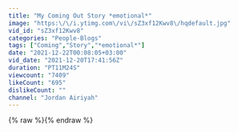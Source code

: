 ```yaml
---
title: "My Coming Out Story *emotional*"
image: "https:\/\/i.ytimg.com\/vi\/sZ3xf12Kwv8\/hqdefault.jpg"
vid_id: "sZ3xf12Kwv8"
categories: "People-Blogs"
tags: ["Coming","Story","*emotional*"]
date: "2021-12-22T00:08:05+03:00"
vid_date: "2021-12-20T17:41:56Z"
duration: "PT11M24S"
viewcount: "7409"
likeCount: "695"
dislikeCount: ""
channel: "Jordan Airiyah"
---
```

{% raw %}{% endraw %}
